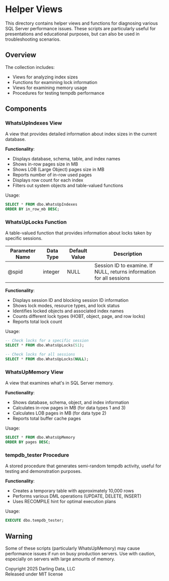 # Helper Views

This directory contains helper views and functions for diagnosing various SQL Server performance issues. These scripts are particularly useful for presentations and educational purposes, but can also be used in troubleshooting scenarios.

## Overview

The collection includes:
- Views for analyzing index sizes
- Functions for examining lock information
- Views for examining memory usage
- Procedures for testing tempdb performance

## Components

### WhatsUpIndexes View

A view that provides detailed information about index sizes in the current database.

**Functionality**:
- Displays database, schema, table, and index names
- Shows in-row pages size in MB
- Shows LOB (Large Object) pages size in MB
- Reports number of in-row used pages
- Displays row count for each index
- Filters out system objects and table-valued functions

Usage:
```sql
SELECT * FROM dbo.WhatsUpIndexes
ORDER BY in_row_mb DESC;
```

### WhatsUpLocks Function

A table-valued function that provides information about locks taken by specific sessions.

| Parameter Name | Data Type | Default Value | Description |
|----------------|-----------|---------------|-------------|
| @spid | integer | NULL | Session ID to examine. If NULL, returns information for all sessions |

**Functionality**:
- Displays session ID and blocking session ID information
- Shows lock modes, resource types, and lock status
- Identifies locked objects and associated index names
- Counts different lock types (HOBT, object, page, and row locks)
- Reports total lock count

Usage:
```sql
-- Check locks for a specific session
SELECT * FROM dbo.WhatsUpLocks(51);

-- Check locks for all sessions
SELECT * FROM dbo.WhatsUpLocks(NULL);
```

### WhatsUpMemory View

A view that examines what's in SQL Server memory.

**Functionality**:
- Shows database, schema, object, and index information
- Calculates in-row pages in MB (for data types 1 and 3)
- Calculates LOB pages in MB (for data type 2)
- Reports total buffer cache pages

Usage:
```sql
SELECT * FROM dbo.WhatsUpMemory
ORDER BY pages DESC;
```

### tempdb_tester Procedure

A stored procedure that generates semi-random tempdb activity, useful for testing and demonstration purposes.

**Functionality**:
- Creates a temporary table with approximately 10,000 rows
- Performs various DML operations (UPDATE, DELETE, INSERT)
- Uses RECOMPILE hint for optimal execution plans

Usage:
```sql
EXECUTE dbo.tempdb_tester;
```

## Warning

Some of these scripts (particularly WhatsUpMemory) may cause performance issues if run on busy production servers. Use with caution, especially on servers with large amounts of memory.

Copyright 2025 Darling Data, LLC  
Released under MIT license